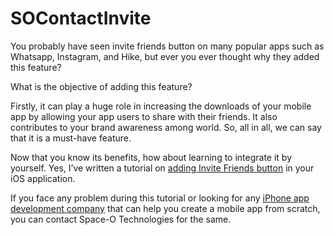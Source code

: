 # SOContactInvite
You probably have seen invite friends button on many popular apps such as Whatsapp, Instagram, and Hike, but ever you ever thought why they added this feature?

What is the objective of adding this feature?

Firstly, it can play a huge role in increasing the downloads of your mobile app by allowing your app users to share with their friends. It also contributes to your brand awareness among world. So, all in all, we can say that it is a must-have feature.

Now that you know its benefits, how about learning to integrate it by yourself. Yes, I’ve written a tutorial on [adding Invite Friends button](https://www.spaceotechnologies.com/integrate-invite-friends-apps/) in your iOS application.

If you face any problem during this tutorial or looking for any [iPhone app development company](https://www.spaceotechnologies.com/iphone-app-development/) that can help you create a mobile app from scratch, you can contact Space-O Technologies for the same.
